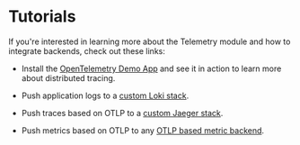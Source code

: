 # Tutorials

If you're interested in learning more about the Telemetry module and how to integrate backends, check out these links:

- Install the [OpenTelemetry Demo App](https://github.com/kyma-project/examples/tree/main/trace-demo) and see it in action to learn more about distributed tracing.

- Push application logs to a [custom Loki stack](https://github.com/kyma-project/examples/tree/main/loki).

- Push traces based on OTLP to a [custom Jaeger stack](https://github.com/kyma-project/examples/tree/main/jaeger).

- Push metrics based on OTLP to any [OTLP based metric backend](https://github.com/kyma-project/examples/tree/main/metrics-otlp).
